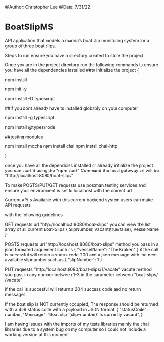 @Author: Christopher Lee
@Date: 7/31/22

# BoatSlipMS
API application that models a marina’s boat slip monitoring system for a group of three boat slips.

Steps to run ensure you have a directory created to store the project

Once you are in the project directory run the following commands to ensure you have all the dependencies installed 
##to initialize the project
{

npm install

npm init -y

npm install -D typescript 

##if you dont already have ts installed globably on your computer

npm install -g typescript

npm install @types/node

##testing modules

npm install mocha
npm install chai
npm install chai-http



}

once you have all the dependcies installed or already initialize the project you can start it using 
the "npm start" Command 
the local gateway url will be "http://localhost:8080/boat-slips"

To make POSTS/PUT/GET requests use postman testing services and ensure your environment is set to localhost with the correct url


Current API's Available with this current backend system users can make API requests 

with the following guidelines 

GET requests url "http://localhost:8080/boat-slips" you can view the list array of all current Boat-Slips { SlipNumber, Vacant(true/false), VesselName }

POSTS requests url "http://localhost:8080/boat-slips" method you pass in a json formated arguement such as 
{
    "vesselName": "The Kraken"
}
if the call is sucessful will return a status code 200 and a json message with the next available slipnumber
such as
{
    "slipNumber": 1
}

PUT requests "http://localhost:8080/boat-slips/1/vacate" vacate method you pass in any number between 1-3 in the parameter between "boat-slips/  /vacate"

if the call is succesful will return a 204 success code and no return messages

If the boat slip is NOT currently occupied, The response
should be returned with a 409 status code with a payload in JSON
format:
{
"statusCode": number,
"Message": ”Boat slip ‘{slip-number}’ is currently vacant”,
}


I am having issues with the imports of my tests libraries mainly the chai libraries due to a system bug on my computer so I could not include a working version at this moment




